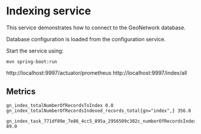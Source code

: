 # Indexing service

This service demonstrates how to connect to the GeoNetwork database.

Database configuration is loaded from the configuration service.

Start the service using:
```
mvn spring-boot:run
```



http://localhost:9997/actuator/prometheus
http://localhost:9997/index/all

## Metrics

```
gn_index_totalNumberOfRecordsToIndex 0.0
gn_index_totalNumberOfRecordsIndexed_records_total{gn="index",} 356.0

gn_index_task_771df89e_7e86_4cc5_895a_2956509c302c_numberOfRecordsIndexed_records_total{gn="index",} 89.0
```
